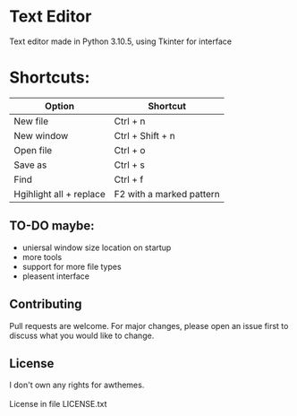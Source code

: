 # Text Editor 

Text editor made in Python 3.10.5, using Tkinter for interface

# Shortcuts:
| Option | Shortcut |
|--------|----------| 
| New file | Ctrl + n |
| New window | Ctrl + Shift + n |
| Open file | Ctrl + o |
| Save as | Ctrl + s |
| Find | Ctrl + f |
| Hgihlight all + replace | F2 with a marked pattern | 

## TO-DO maybe:
- uniersal window size location on startup
- more tools
- support for more file types 
- pleasent interface

## Contributing

Pull requests are welcome. For major changes, please open an issue first
to discuss what you would like to change.

## License
I don't own any rights for awthemes. <br></br>
License in file LICENSE.txt
